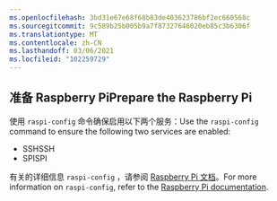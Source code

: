 ```yaml
---
ms.openlocfilehash: 3bd31e67e68f68b83de403623786bf2ec660568c
ms.sourcegitcommit: 9c589b25b005b9a7f87327646020eb85c3b6306f
ms.translationtype: MT
ms.contentlocale: zh-CN
ms.lasthandoff: 03/06/2021
ms.locfileid: "102259729"
---
```

## <a name="prepare-the-raspberry-pi"></a><span data-ttu-id="56bf1-101">准备 Raspberry Pi</span><span class="sxs-lookup"><span data-stu-id="56bf1-101">Prepare the Raspberry Pi</span></span>

<span data-ttu-id="56bf1-102">使用 `raspi-config` 命令确保启用以下两个服务：</span><span class="sxs-lookup"><span data-stu-id="56bf1-102">Use the `raspi-config` command to ensure the following two services are enabled:</span></span>

- <span data-ttu-id="56bf1-103">SSH</span><span class="sxs-lookup"><span data-stu-id="56bf1-103">SSH</span></span>
- <span data-ttu-id="56bf1-104">SPI</span><span class="sxs-lookup"><span data-stu-id="56bf1-104">SPI</span></span>

<span data-ttu-id="56bf1-105">有关的详细信息 `raspi-config` ，请参阅 [Raspberry Pi 文档](https://www.raspberrypi.org/documentation/configuration/raspi-config.md)。</span><span class="sxs-lookup"><span data-stu-id="56bf1-105">For more information on `raspi-config`, refer to the [Raspberry Pi documentation](https://www.raspberrypi.org/documentation/configuration/raspi-config.md).</span></span>

